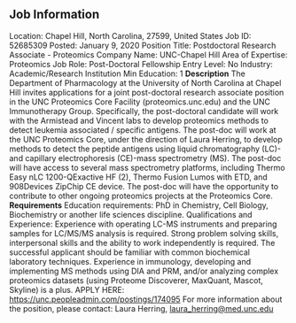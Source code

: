 ## Job Information
Location: 
											Chapel Hill, North Carolina, 27599, United States 
Job ID: 
52685309
Posted: 
January 9, 2020
Position Title: 
Postdoctoral Research Associate - Proteomics
Company Name: 
UNC-Chapel Hill
Area of Expertise: 
Proteomics
Job Role: 
Post-Doctoral Fellowship
Entry Level: 
No
Industry: 
Academic/Research Institution
Min Education: 
1
**Description**
The Department of Pharmacology at the University of North Carolina at Chapel Hill invites applications for a joint post-doctoral research associate position in the UNC Proteomics Core Facility (proteomics.unc.edu) and the UNC Immunotherapy Group. Specifically, the post-doctoral candidate will work with the Armistead and Vincent labs to develop proteomics methods to detect leukemia associated / specific antigens. The post-doc will work at the UNC Proteomics Core, under the direction of Laura Herring, to develop methods to detect the peptide antigens using liquid chromatography (LC)- and capillary electrophoresis (CE)-mass spectrometry (MS). The post-doc will have access to several mass spectrometry platforms, including Thermo Easy nLC 1200-QExactive HF (2), Thermo Fusion Lumos with ETD, and 908Devices ZipChip CE device. The post-doc will have the opportunity to contribute to other ongoing proteomics projects at the Proteomics Core. 
**Requirements**
Education requirements: PhD in Chemistry, Cell Biology, Biochemistry or another life sciences discipline. Qualifications and Experience: Experience with operating LC-MS instruments and preparing samples for LC/MS/MS analysis is required. Strong problem solving skills, interpersonal skills and the ability to work independently is required. The successful applicant should be familiar with common biochemical laboratory techniques. Experience in immunology, developing and implementing MS methods using DIA and PRM, and/or analyzing complex proteomics datasets (using Proteome Discoverer, MaxQuant, Mascot, Skyline) is a plus. APPLY HERE: https://unc.peopleadmin.com/postings/174095 For more information about the position, please contact: Laura Herring, laura_herring@med.unc.edu